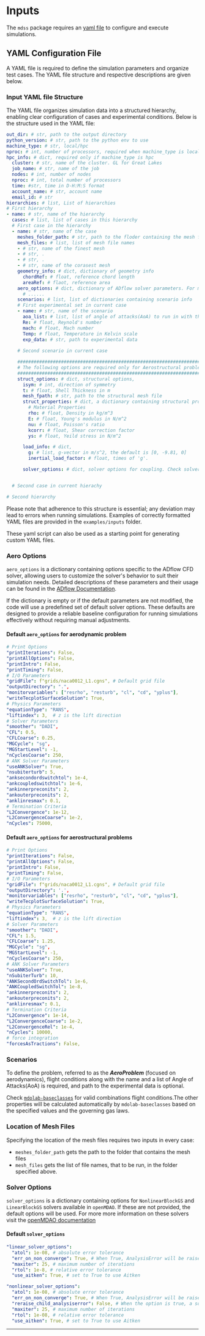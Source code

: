 # Inputs

The `mdss` package requires an [yaml file](#yaml-configuration-file) to configure and execute simulations.

## YAML Configuration File

A YAML file is required to define the simulation parameters and organize test cases. The YAML file structure and respective descriptions are given below.

### Input YAML file Structure

The YAML file organizes simulation data into a structured hierarchy, enabling clear configuration of cases and experimental conditions. Below is the structure used in the YAML file:

```yaml
out_dir: # str, path to the output directory
python_version: # str, path to the python env to use
machine_type: # str, local/hpc
nproc: # int, number of processors, required when machine_type is local
hpc_info: # dict, required only if machine_type is hpc
  cluster: # str, name of the cluster. GL for Great Lakes
  job_name: # str, name of the job
  nodes: # int, number of nodes
  nproc: # int, total number of processors
  time: #str, time in D-H:M:S format
  account_name: # str, account name
  email_id: # str
hierarchies: # list, List of hierarchies
# First hierarchy
- name: # str, name of the hierarchy
  cases: # list, list of cases in this hierarchy
  # First case in the hierarchy
  - name: # str, name of the case
    meshes_folder_path: # str, path to the floder containing the mesh files for this case
    mesh_files: # list, list of mesh file names
    - # str, name of the finest mesh
    - # str, .
    - # str, .
    - # str, name of the corasest mesh
    geometry_info: # dict, dictionary of geometry info
      chordRef: # float, reference chord length
      areaRef: # flaot, reference area
    aero_options: # dict, dictionary of ADflow solver parameters. For more information see aero options section
      # ......
    scenarios: # list, list of dictionaries containing scenario info
    # First experimental set in current case
    - name: # str, name of the scenario
      aoa_list: # list, list of angle of attacks(AoA) to run in with the experimental info
      Re: # float, Reynold's number 
      mach: # float, Mach number
      Temp: # float, Temperature in Kelvin scale
      exp_data: # str, path to experimental data
    
    # Second scenario in current case

    ##########################################################################
    # The following options are required only for Aerostructural problems
    ##########################################################################
    struct_options: # dict, structural options,
      isym: # int, direction of symmetry
      t: # float, Shell Thickness in m
      mesh_fpath: # str, path to the structural mesh file
      struct_properties: # dict, a dictionary containing structural properties
        # Material Properties
        rho: # float, Density in kg/m^3
        E: # float, Young's modulus in N/m^2
        nu: # float, Poisson's ratio
        kcorr: # float, Shear correction factor
        ys: # float, Yeild stress in N/m^2

      load_info: # dict, 
        g: # list, g-vector in m/s^2, the default is [0, -9.81, 0]
        inertial_load_factor: # float, times of 'g'.

      solver_options: # dict, solver options for coupling. Check solver options section for more info


  # Second case in current hierachy

# Second hierarchy
```

Please note that adherence to this structure is essential; any deviation may lead to errors when running simulations. Examples of correctly formatted YAML files are provided in the `examples/inputs` folder.

These yaml script can also be used as a starting point for generating custom YAML files.

### Aero Options
`aero_options` is a dictionary containing options specific to the ADflow CFD solver, allowing users to customize the solver's behavior to suit their simulation needs. Detailed descriptions of these parameters and their usage can be found in the [ADflow Documentation](https://mdolab-adflow.readthedocs-hosted.com/en/latest/options.html "ADflow Options"). 

If the dictionary is empty or if the default parameters are not modified, the code will use a predefined set of default solver options. These defaults are designed to provide a reliable baseline configuration for running simulations effectively without requiring manual adjustments.

#### Default `aero_options` for aerodynamic problem
```yaml
# Print Options
"printIterations": False,
"printAllOptions": False,
"printIntro": False,
"printTiming": False,
# I/O Parameters
"gridFile": f"grids/naca0012_L1.cgns", # Default grid file
"outputDirectory": ".",
"monitorvariables": ["resrho", "resturb", "cl", "cd", "yplus"],
"writeTecplotSurfaceSolution": True,
# Physics Parameters
"equationType": "RANS",
"liftindex": 3,  # z is the lift direction
# Solver Parameters
"smoother": "DADI",
"CFL": 0.5,
"CFLCoarse": 0.25,
"MGCycle": "sg",
"MGStartLevel": -1,
"nCyclesCoarse": 250,
# ANK Solver Parameters
"useANKSolver": True,
"nsubiterturb": 5,
"anksecondordswitchtol": 1e-4,
"ankcoupledswitchtol": 1e-6,
"ankinnerpreconits": 2,
"ankouterpreconits": 2,
"anklinresmax": 0.1,
# Termination Criteria
"L2Convergence": 1e-12,
"L2ConvergenceCoarse": 1e-2,
"nCycles": 75000,
```
#### Default `aero_options` for aerostructural problems

```yaml
# Print Options
"printIterations": False,
"printAllOptions": False,
"printIntro": False,
"printTiming": False,
# I/O Parameters
"gridFile": f"grids/naca0012_L1.cgns", # Default grid file
"outputDirectory": '.', 
"monitorvariables": ["resrho", "resturb", "cl", "cd", "yplus"],
"writeTecplotSurfaceSolution": True,
# Physics Parameters
"equationType": "RANS",
"liftindex": 3,  # z is the lift direction
# Solver Parameters
"smoother": "DADI",
"CFL": 1.5,
"CFLCoarse": 1.25,
"MGCycle": "sg",
"MGStartLevel": -1,
"nCyclesCoarse": 250,
# ANK Solver Parameters
"useANKSolver": True,
"nSubiterTurb": 10,
"ANKSecondOrdSwitchTol": 1e-6,
"ANKCoupledSwitchTol": 1e-8,
"ankinnerpreconits": 2,
"ankouterpreconits": 2,
"anklinresmax": 0.1,
# Termination Criteria
"L2Convergence": 1e-14,
"L2ConvergenceCoarse": 1e-2,
"L2ConvergenceRel": 1e-4,
"nCycles": 10000,
# force integration
"forcesAsTractions": False,
```
### Scenarios

To define the problem, referred to as the *__AeroProblem__* (focused on aerodynamics), flight conditions along with the name and  a list of Angle of Attacks(AoA) is required, and path to the experimental data is optional.

Check [`mdolab-baseclasses`](https://mdolab-baseclasses.readthedocs-hosted.com/en/latest/pyAero_problem.html) for valid combinations flight conditions.The other properties will be calculated automatically by `mdolab-baseclasses` based on the specified values and the governing gas laws.

### Location of Mesh Files

Specifying the location of the mesh files requires two inputs in every case: 

- `meshes_folder_path` gets the path to the folder that contains the mesh files
- `mesh_files` gets the list of file names, that to be run, in the folder specified above.

### Solver Options

`solver_options` is a dictionary containing options for `NonlinearBlockGS` and `LinearBlockGS` solvers available in `openMDAO`. If these are not provided, the default options will be used. For more more information on these solvers visit the [openMDAO documentation](https://openmdao.org/newdocs/versions/latest/features/building_blocks/solvers/solvers.html)

#### Default `solver_options`
```yaml
"linear_solver_options": 
  "atol": 1e-08, # absolute error tolerance
  "err_on_non_converge": True, # When True, AnalysisError will be raised if not convereged
  "maxiter": 25, # maximum number of iterations
  "rtol": 1e-8, # relative error tolerance
  "use_aitken": True, # set to True to use Aitken

"nonlinear_solver_options":
  "atol": 1e-08, # absolute error tolerance
  "err_on_non_converge": True, # When True, AnalysisError will be raised if not convereged
  "reraise_child_analysiserror": False, # When the option is true, a solver will reraise any AnalysisError that arises during subsolve; when false, it will continue solving.
  "maxiter": 25, # maximum number of iterations
  "rtol": 1e-08, # relative error tolerance
  "use_aitken": True, # set to True to use Aitken
```


---


